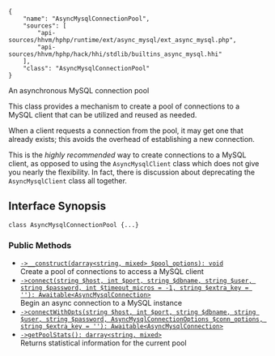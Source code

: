 ``` yamlmeta
{
    "name": "AsyncMysqlConnectionPool",
    "sources": [
        "api-sources/hhvm/hphp/runtime/ext/async_mysql/ext_async_mysql.php",
        "api-sources/hhvm/hphp/hack/hhi/stdlib/builtins_async_mysql.hhi"
    ],
    "class": "AsyncMysqlConnectionPool"
}
```




An asynchronous MySQL connection pool




This class provides a mechanism to create a pool of connections to a MySQL
client that can be utilized and reused as needed.




When a client requests a connection from the pool, it may get one that
already exists; this avoids the overhead of establishing a new connection.




This is the *highly recommended* way to create connections to a MySQL
client, as opposed to using the ` AsyncMysqlClient ` class which does not give
you nearly the flexibility. In fact, there is discussion about deprecating
the `` AsyncMysqlClient `` class all together.




## Interface Synopsis




``` Hack
class AsyncMysqlConnectionPool {...}
```




### Public Methods




+ [` ->__construct(darray<string, mixed> $pool_options): void `](</hack/reference/class/AsyncMysqlConnectionPool/__construct/>)\
  Create a pool of connections to access a MySQL client
+ [` ->connect(string $host, int $port, string $dbname, string $user, string $password, int $timeout_micros = -1, string $extra_key = ''): Awaitable<AsyncMysqlConnection> `](</hack/reference/class/AsyncMysqlConnectionPool/connect/>)\
  Begin an async connection to a MySQL instance
+ [` ->connectWithOpts(string $host, int $port, string $dbname, string $user, string $password, AsyncMysqlConnectionOptions $conn_options, string $extra_key = ''): Awaitable<AsyncMysqlConnection> `](</hack/reference/class/AsyncMysqlConnectionPool/connectWithOpts/>)
+ [` ->getPoolStats(): darray<string, mixed> `](</hack/reference/class/AsyncMysqlConnectionPool/getPoolStats/>)\
  Returns statistical information for the current pool
<!-- HHAPIDOC -->
